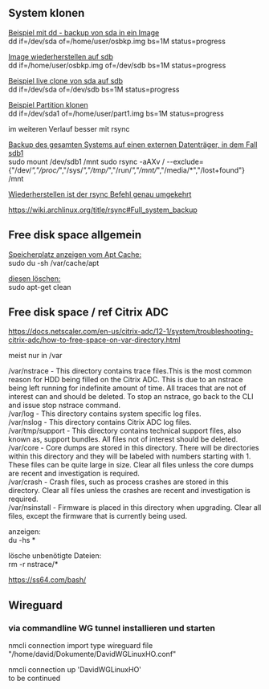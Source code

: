 ## System klonen

<ins>Beispiel mit dd - backup von sda in ein Image</ins>  
dd if=/dev/sda of=/home/user/osbkp.img bs=1M status=progress

<ins>Image wiederherstellen auf sdb</ins>  
dd if=/home/user/osbkp.img of=/dev/sdb bs=1M status=progress

<ins>Beispiel live clone von sda auf sdb</ins>  
dd if=/dev/sda of=/dev/sdb bs=1M status=progress

<ins>Beispiel Partition klonen</ins>  
dd if=/dev/sda1 of=/home/user/part1.img bs=1M status=progress

im weiteren Verlauf besser mit rsync

<ins>Backup des gesamten Systems auf einen externen Datenträger, in dem Fall sdb1</ins>  
sudo mount /dev/sdb1 /mnt
sudo rsync -aAXv / --exclude={"/dev/*","/proc/*","/sys/*","/tmp/*","/run/*","/mnt/*","/media/*","/lost+found"} /mnt


<ins>Wiederherstellen ist der rsync Befehl genau umgekehrt</ins>  

https://wiki.archlinux.org/title/rsync#Full_system_backup


## Free disk space allgemein  

<ins>Speicherplatz anzeigen vom Apt Cache:</ins>  
sudo du -sh /var/cache/apt  

<ins>diesen löschen:</ins>  
sudo apt-get clean  

## Free disk space / ref Citrix ADC  
https://docs.netscaler.com/en-us/citrix-adc/12-1/system/troubleshooting-citrix-adc/how-to-free-space-on-var-directory.html

meist nur in /var  

/var/nstrace - This directory contains trace files.This is the most common reason for HDD being filled on the Citrix ADC. This is due to an nstrace being left running for indefinite amount of time. All traces that are not of interest can and should be deleted. To stop an nstrace, go back to the CLI and issue stop nstrace command.  
/var/log - This directory contains system specific log files.  
/var/nslog - This directory contains Citrix ADC log files.  
/var/tmp/support - This directory contains technical support files, also known as, support bundles. All files not of interest should be deleted.  
/var/core - Core dumps are stored in this directory. There will be directories within this directory and they will be labeled with numbers starting with 1. These files can be quite large in size. Clear all files unless the core dumps are recent and investigation is required.  
/var/crash - Crash files, such as process crashes are stored in this directory. Clear all files unless the crashes are recent and investigation is required.  
/var/nsinstall -  Firmware is placed in this directory when upgrading. Clear all files, except the firmware that is currently being used.  

anzeigen:  
du -hs *  

lösche unbenötigte Dateien:  
rm -r nstrace/*  


https://ss64.com/bash/  


## Wireguard  

### via commandline WG tunnel installieren und starten  

nmcli connection import type wireguard file "/home/david/Dokumente/DavidWGLinuxHO.conf"  

nmcli connection up 'DavidWGLinuxHO'  
to be continued

